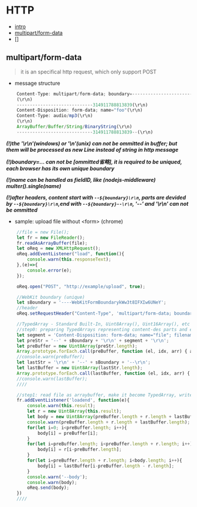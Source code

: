 # HTTP

* [intro](https://developer.mozilla.org/zh-CN/docs/Web/HTTP)
* [multipart/form-data](#multipart/form-data)
* []

## multipart/form-data

> it is an specifical http request, which only support POST

* message structure

```js
    Content-Type: multipart/form-data; boundary=---------------------------314911788813839(\r\n)
    (\r\n)
    -----------------------------314911788813839(\r\n)
    Content-Disposition: form-data; name="foo"(\r\n)
    Content-Type: audio/mp3(\r\n)
    (\r\n)
    ArrayBuffer/Buffer/String/BinaryString(\r\n)
    -----------------------------314911788813839--(\r\n)
```

***(!)the '\r\n'(windows) or '\n'(unix) can not be ommitted in buffer; but them will be processed as new Line instead of string in http message***

***(!)boundary=... can not be [ommitted省略], it is required to be uniqued, each browser has its own unique boundary***

***(!)name can be handled as fieldID, like (nodejs-middleware) multer().single(name)***

***(!)after headers, content start with `--${boundary}\r\n`, parts are devided by `--${boundary}\r\n`,end with `--${boundary}--\r\n`, '--' and '\r\n' can not be ommitted***

* sample: upload file without &lt;form&gt; (chrome)

```js
    //file = new File();
    let fr = new FileReader();
    fr.readAsArrayBuffer(file);
    let oReq = new XMLHttpRequest();
    oReq.addEventListener("load", function(){
        console.warn(this.responseText);
    },(e)=>{
        console.error(e);
    });

    oReq.open("POST", "http://example/upload", true);

    //WebKit boundary (unique)
    let sBoundary = '----WebKitFormBoundarykWw3t8IFXIw6UNeY';
    //header
    oReq.setRequestHeader("Content-Type", 'multipart/form-data; boundary=' + sBoundary);

    //TypedArray - Standard Built-In, Uint8Array(), Uint16Array(), etc
    //step0: preparing TypedArrays representing content-des parts and end part of http message, do not forget the '\r\n' or '\n'
    let segment = 'Content-Disposition: form-data; name="file"; filename="x.mp3"\r\nContent-Type: audio/mp3\r\n';
    let preStr = '--' + sBoundary + '\r\n' + segment + '\r\n';
    let preBuffer = new Uint8Array(preStr.length);
    Array.prototype.forEach.call(preBuffer, function (el, idx, arr) { arr[idx] = preStr.charCodeAt(idx); });
    //console.warn(preBuffer);
    let lastStr = '\r\n' + '--' + sBoundary + '--\r\n';
    let lastBuffer = new Uint8Array(lastStr.length);
    Array.prototype.forEach.call(lastBuffer, function (el, idx, arr) { arr[idx] = lastStr.charCodeAt(idx); });
    //console.warn(lastBuffer);
    ////

    //step1: read file as arraybuffer, make it become TypedArray, write all TypedArrays in a new TypedArray [in sequence按顺序] BODY, then you check and send BODY.buffer, which is an ArrayBuffer, the raw binary data buffer, Standard Built-In
    fr.addEventListener('loadend', function(e){
        console.warn(this.result);
        let r = new Uint8Array(this.result);
        let body = new Uint8Array(preBuffer.length + r.length + lastBuffer.length);
        console.warn(preBuffer.length + r.length + lastBuffer.length);
        for(let i=0; i<preBuffer.length; i++){
            body[i] = preBuffer[i];
        }
        for(let i=preBuffer.length; i<preBuffer.length + r.length; i++){
            body[i] = r[i-preBuffer.length];
        }
        for(let i=preBuffer.length + r.length; i<body.length; i++){
            body[i] = lastBuffer[i-preBuffer.length - r.length];
        }
        console.warn('--body');
        console.warn(body);
        oReq.send(body);
    })
    ////
```